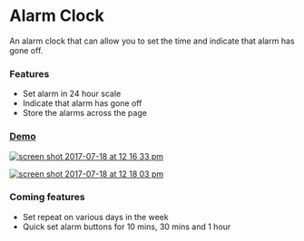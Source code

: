 # Alarm Clock
An alarm clock that can allow you to set the time and indicate that alarm has gone off.

### Features
- Set alarm in 24 hour scale
- Indicate that alarm has gone off
- Store the alarms across the page

### [Demo](https://tennisonchan.github.io/alarm-clock/)
[![screen shot 2017-07-18 at 12 16 33 pm](https://user-images.githubusercontent.com/719938/28328729-6e75498c-6bb5-11e7-8fe0-0c97e642633f.png)](https://tennisonchan.github.io/alarm-clock/)

[![screen shot 2017-07-18 at 12 18 03 pm](https://user-images.githubusercontent.com/719938/28328733-70310b30-6bb5-11e7-9ef5-3dfa9a9c50f0.png)](https://tennisonchan.github.io/alarm-clock/)


### Coming features
- Set repeat on various days in the week
- Quick set alarm buttons for 10 mins, 30 mins and 1 hour